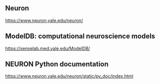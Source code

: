 ## Neuron
https://www.neuron.yale.edu/neuron/

## ModelDB: computational neuroscience models
https://senselab.med.yale.edu/ModelDB/

## NEURON Python documentation
https://www.neuron.yale.edu/neuron/static/py_doc/index.html
